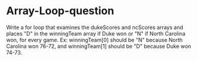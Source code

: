 # Array-Loop-question
Write a for loop that examines the dukeScores and ncScores arrays and places "D" in the winningTeam array if Duke won or "N" if North Carolina won, for every game. Ex: winningTeam[0] should be "N" because North Carolina won 76-72, and winningTeam[1] should be "D" because Duke won 74-73.  
